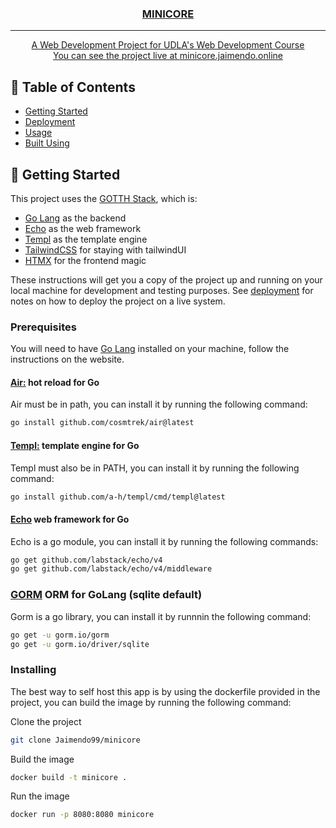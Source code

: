 <p align="center">
  <a href="core.jaimendo.online" rel="noopener">
</p>

<h3 align="center">MINICORE</h3>


---

<p align="center"> A Web Development Project for UDLA's Web Development Course
    <br> 
    You can see the project live at <a href="https://minicore.jaimendo.online">minicore.jaimendo.online</a>
</p>

## 📝 Table of Contents


- [Getting Started](#getting_started)
- [Deployment](#deployment)
- [Usage](#usage)
- [Built Using](#built_using)


## 🏁 Getting Started <a name = "getting_started"></a>

This project uses the [GOTTH Stack](https://github.com/arejula27/goth-stack), which is:
- [Go Lang](https://golang.org/) as the backend
- [Echo](https://echo.labstack.com/) as the web framework
- [Templ](https://templ.guide/) as the template engine
- [TailwindCSS](https://tailwindcss.com/) for staying with tailwindUI
- [HTMX](https://htmx.org/) for the frontend magic

These instructions will get you a copy of the project up and running on your local machine for development and testing purposes. See [deployment](#deployment) for notes on how to deploy the project on a live system.

### Prerequisites

You will need to have 
[Go Lang](https://golang.org/) installed on your machine, follow the instructions on the website.
#### [Air:](https://github.com/cosmtrek/air) hot reload for Go

Air must be in path, you can install it by running the following command:
```bash
go install github.com/cosmtrek/air@latest
```
#### [Templ:](https://templ.guide/) template engine for Go
Templ must also be in PATH, you can install it by running the following command:
```bash
go install github.com/a-h/templ/cmd/templ@latest
```
#### [Echo](https://echo.labstack.com/) web framework for Go
Echo is a go module, you can install it by running the following commands:
```bash
go get github.com/labstack/echo/v4
go get github.com/labstack/echo/v4/middleware
```

### [GORM](https://gorm.io/docs/has_one.html) ORM for GoLang (sqlite default)
Gorm is a go library, you can install it by runnnin the following command:
``` bash
go get -u gorm.io/gorm
go get -u gorm.io/driver/sqlite
```



### Installing

The best way to self host this app is by using the dockerfile provided in the project, you can build the image by running the following command:

Clone the project
```bash
git clone Jaimendo99/minicore
```
Build the image
```bash
docker build -t minicore .
```
Run the image
```bash
docker run -p 8080:8080 minicore
```
